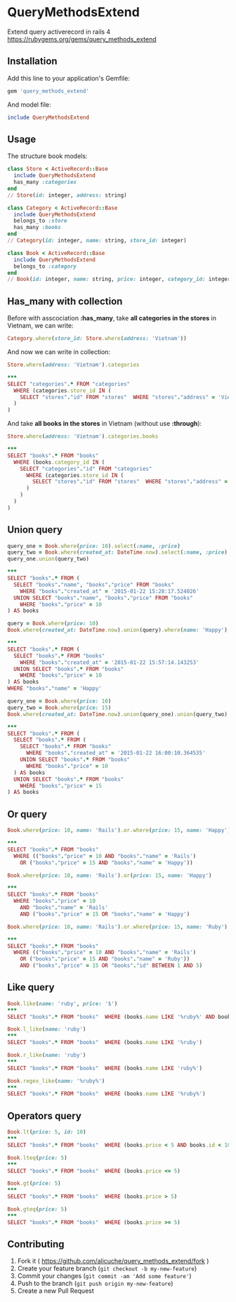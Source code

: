 # QueryMethodsExtend

Extend query activerecord in rails 4
https://rubygems.org/gems/query_methods_extend

## Installation

Add this line to your application's Gemfile:

```ruby
gem 'query_methods_extend'
```

And model file:
```ruby
include QueryMethodsExtend
```

## Usage

The structure book models:
```ruby
class Store < ActiveRecord::Base
  include QueryMethodsExtend
  has_many :categories
end
// Store(id: integer, address: string)

class Category < ActiveRecord::Base
  include QueryMethodsExtend
  belongs_to :store
  has_many :books
end
// Category(id: integer, name: string, store_id: integer)

class Book < ActiveRecord::Base
  include QueryMethodsExtend
  belongs_to :category
end
// Book(id: integer, name: string, price: integer, category_id: integer)
```

## Has_many with collection
Before with asscociation **:has_many**, take **all categories in the stores** in Vietnam, we can write:
```ruby
Category.where(store_id: Store.where(address: 'Vietnam'))
```
And now we can write in collection:
```ruby
Store.where(address: 'Vietnam').categories

***
SELECT "categories".* FROM "categories"
  WHERE (categories.store_id IN (
    SELECT "stores"."id" FROM "stores"  WHERE "stores"."address" = 'Vietnam'
  )
)
```

And take **all books in the stores** in Vietnam (without use **:through**):
```ruby
Store.where(address: 'Vietnam').categories.books

***
SELECT "books".* FROM "books"
  WHERE (books.category_id IN (
    SELECT "categories"."id" FROM "categories"
      WHERE (categories.store_id IN (
        SELECT "stores"."id" FROM "stores"  WHERE "stores"."address" = 'Vietnam'
      )
    )
  )
)
```

## Union query
```ruby
query_one = Book.where(price: 10).select(:name, :price)
query_two = Book.where(created_at: DateTime.now).select(:name, :price)
query_one.union(query_two)

***
SELECT "books".* FROM (
  SELECT "books"."name", "books"."price" FROM "books"
    WHERE "books"."created_at" = '2015-01-22 15:28:17.524026'
  UNION SELECT "books"."name", "books"."price" FROM "books"
    WHERE "books"."price" = 10
) AS books
```

```ruby
query = Book.where(price: 10)
Book.where(created_at: DateTime.now).union(query).where(name: 'Happy')

***
SELECT "books".* FROM (
  SELECT "books".* FROM "books"
    WHERE "books"."created_at" = '2015-01-22 15:57:14.143253'
  UNION SELECT "books".* FROM "books"
    WHERE "books"."price" = 10
) AS books
WHERE "books"."name" = 'Happy'
```

```ruby
query_one = Book.where(price: 10)
query_two = Book.where(price: 15)
Book.where(created_at: DateTime.now).union(query_one).union(query_two)

***
SELECT "books".* FROM (
  SELECT "books".* FROM (
    SELECT "books".* FROM "books"
      WHERE "books"."created_at" = '2015-01-22 16:00:10.364535'
    UNION SELECT "books".* FROM "books"
      WHERE "books"."price" = 10
  ) AS books
  UNION SELECT "books".* FROM "books"
    WHERE "books"."price" = 15
) AS books
```

## Or query
```ruby
Book.where(price: 10, name: 'Rails').or.where(price: 15, name: 'Happy')

***
SELECT "books".* FROM "books"
  WHERE (("books"."price" = 10 AND "books"."name" = 'Rails')
    OR ("books"."price" = 15 AND "books"."name" = 'Happy'))
```

```ruby
Book.where(price: 10, name: 'Rails').or(price: 15, name: 'Happy')

***
SELECT "books".* FROM "books"
  WHERE "books"."price" = 10
    AND "books"."name" = 'Rails'
    AND ("books"."price" = 15 OR "books"."name" = 'Happy')
```

```ruby
Book.where(price: 10, name: 'Rails').or.where(price: 15, name: 'Ruby').or(price: 15, id: 1..5)

***
SELECT "books".* FROM "books"
  WHERE (("books"."price" = 10 AND "books"."name" = 'Rails')
    OR ("books"."price" = 15 AND "books"."name" = 'Ruby'))
    AND ("books"."price" = 15 OR "books"."id" BETWEEN 1 AND 5)
```

## Like query
```ruby
Book.like(name: 'ruby', price: '$')
***
SELECT "books".* FROM "books"  WHERE (books.name LIKE '%ruby%' AND books.price LIKE '%$%')

Book.l_like(name: 'ruby')
***
SELECT "books".* FROM "books"  WHERE (books.name LIKE '%ruby')

Book.r_like(name: 'ruby')
***
SELECT "books".* FROM "books"  WHERE (books.name LIKE 'ruby%')

Book.regex_like(name: '%ruby%')
***
SELECT "books".* FROM "books"  WHERE (books.name LIKE '%ruby%')
```

## Operators query
```ruby
Book.lt(price: 5, id: 10)
***
SELECT "books".* FROM "books"  WHERE (books.price < 5 AND books.id < 10)

Book.lteq(price: 5)
***
SELECT "books".* FROM "books"  WHERE (books.price <= 5)

Book.gt(price: 5)
***
SELECT "books".* FROM "books"  WHERE (books.price > 5)

Book.gteq(price: 5)
***
SELECT "books".* FROM "books"  WHERE (books.price >= 5)
```



## Contributing

1. Fork it ( https://github.com/alicuche/query_methods_extend/fork )
2. Create your feature branch (`git checkout -b my-new-feature`)
3. Commit your changes (`git commit -am 'Add some feature'`)
4. Push to the branch (`git push origin my-new-feature`)
5. Create a new Pull Request
